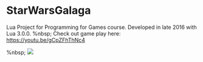 # StarWarsGalaga
Lua Project for Programming for Games course. Developed in late 2016 with Lua 3.0.0.
%nbsp;
Check out game play here: https://youtu.be/gCpZFhThNc4

%nbsp;
![](https://media.giphy.com/media/eudrkV0TGfgC68zjGa/giphy.gif)
